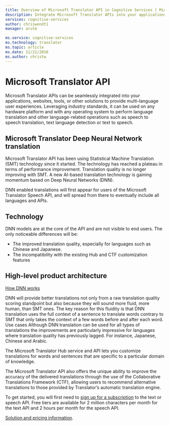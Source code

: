 ```yaml
---
title: Overview of Microsoft Translator API in Cognitive Services | Microsoft Docs
description: Integrate Microsoft Translator APIs into your applications, websites, tools, and other solutions to provide multi-language user experiences.
services: cognitive-services
author: chriswendt1
manager: arulm

ms.service: cognitive-services
ms.technology: translator
ms.topic: article
ms.date: 11/21/2016
ms.author: christw
---
```


# Microsoft Translator API
Microsoft Translator APIs can be seamlessly integrated into your applications, websites, tools, or other solutions to provide multi-language user experiences. Leveraging industry standards, it can be used on any hardware platform and with any operating system to perform language translation and other language-related operations such as speech to speech translation, text language detection or text to speech.

## Microsoft Translator Deep Neural Network translation
Microsoft Translator API has been using Statistical Machine Translation (SMT) technology since it started. The technology has reached a plateau in terms of performance improvement. Translation quality is no longer improving with SMT.
A new AI-based translation technology is gaining momentum based on Deep Neural Networks (DNN).

DNN enabled translations will first appear for users of the Microsoft Translator Speech API, and will spread from there to eventually include all languages and APIs.

## Technology
DNN models are at the core of the API and are not visible to end users. 
The only noticeable differences will be:
-	The improved translation quality, especially for languages such as Chinese and Japanese. 
-	The incompatibility with the existing Hub and CTF customization features

## High-level product architecture

[How DNN works](http://translator.microsoft.com)

DNN will provide better translations not only from a raw translation quality scoring standpoint but also because they will sound more fluid, more human, than SMT ones. 
The key reason for this fluidity is that DNN translation uses the full context of a sentence to translate words contrary to SMT that only takes the context of a few words before and after each word.
Use cases
Although DNN translation can be used for all types of translations the improvements are particularly impressive for languages where translation quality has previously lagged. For instance, Japanese, Chinese and Arabic.


The Microsoft Translator Hub service and API lets you customize translations for words and sentences that are specific to a particular domain of knowledge.

The Microsoft Translator API also offers the unique ability to improve the accuracy of the delivered translations through the use of the Collaborative Translations Framework (CTF), allowing users to recommend alternative translations to those provided by Translator’s automatic translation engine.

To get started, you will first need to [sign up for a subscription](https://www.microsoft.com/en-us/translator/getstarted.aspx) to the text or speech API. Free tiers are available for 2 million characters per month for the text API and 2 hours per month for the speech API.

[Solution and pricing information](https://www.microsoft.com/en-us/translator/default.aspx).

